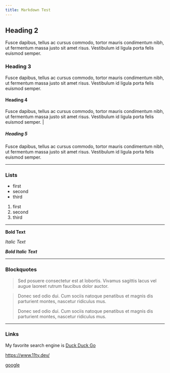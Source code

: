 ```yaml
---
title: Markdown Test
---
```


## Heading 2

Fusce dapibus, tellus ac cursus commodo, tortor mauris condimentum nibh, ut fermentum massa justo sit amet risus. Vestibulum id ligula porta felis euismod semper.

### Heading 3

Fusce dapibus, tellus ac cursus commodo, tortor mauris condimentum nibh, ut fermentum massa justo sit amet risus. Vestibulum id ligula porta felis euismod semper.

#### Heading 4

Fusce dapibus, tellus ac cursus commodo, tortor mauris condimentum nibh, ut fermentum massa justo sit amet risus. Vestibulum id ligula porta felis euismod semper. |

##### Heading 5

Fusce dapibus, tellus ac cursus commodo, tortor mauris condimentum nibh, ut fermentum massa justo sit amet risus. Vestibulum id ligula porta felis euismod semper.

---

### Lists

- first
- second
- third

1. first
2. second
3. third

---

**Bold Text**

_Italic Text_

**_Bold Italic Text_**

---

### Blockquotes

> Sed posuere consectetur est at lobortis. Vivamus sagittis lacus vel augue laoreet rutrum faucibus dolor auctor.

> Donec sed odio dui. Cum sociis natoque penatibus et magnis dis parturient montes, nascetur ridiculus mus.
>
> Donec sed odio dui. Cum sociis natoque penatibus et magnis dis parturient montes, nascetur ridiculus mus.

---

### Links

My favorite search engine is [Duck Duck Go](https://duckduckgo.com/)

<https://www.11ty.dev/>

<a href="https://google.com">google</a>
